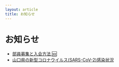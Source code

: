 ```yaml
---
layout: article
title: お知らせ
---
```


# お知らせ
- [部員募集と入会方法 🆕](join.html)
- [山口県の新型コロナウイルス(SARS-CoV-2)感染状況](sars2-yamaguchi/)